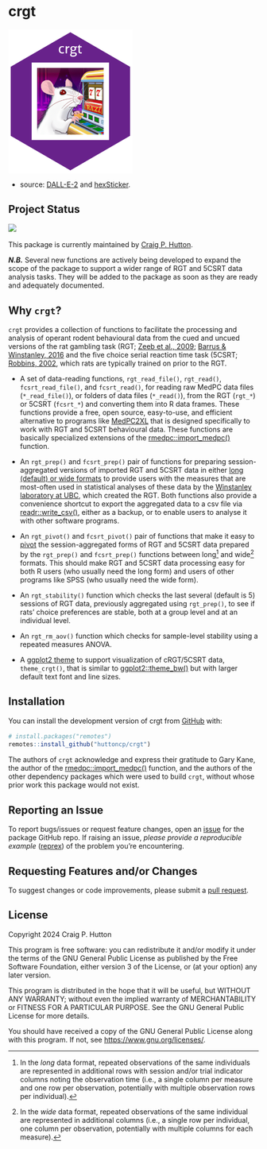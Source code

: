 
<!-- README.md is generated from README.Rmd. Please edit that file -->

# crgt

<img src="man/figures/crgt-hex.png" align="center" width="250px"/>

- source: [DALL-E-2](https://openai.com/dall-e-2) and
  [hexSticker](https://github.com/GuangchuangYu/hexSticker).

## Project Status

<!-- badges: start -->

![](https://img.shields.io/badge/Lifecycle-Experimental-339999)

<!-- badges: end -->

This package is currently maintained by [Craig P.
Hutton](https://craig.rbind.io/).

***N.B.*** Several new functions are actively being developed to expand
the scope of the package to support a wider range of RGT and 5CSRT data
analysis tasks. They will be added to the package as soon as they are
ready and adequately documented.

## Why `crgt`?

`crgt` provides a collection of functions to facilitate the processing
and analysis of operant rodent behavioural data from the cued and uncued
versions of the rat gambling task (RGT; [Zeeb et al.,
2009](https://www.nature.com/articles/npp200962); [Barrus & Winstanley,
2016](https://www.jneurosci.org/content/36/3/785) and the five choice
serial reaction time task (5CSRT; [Robbins,
2002](https://link.springer.com/article/10.1007/s00213-002-1154-7),
which rats are typically trained on prior to the RGT.

- A set of data-reading functions, `rgt_read_file()`, `rgt_read()`,
  `fcsrt_read_file()`, and `fcsrt_read()`, for reading raw MedPC data
  files (`*_read_file()`), or folders of data files (`*_read()`), from
  the RGT (`rgt_*`) or 5CSRT (`fcsrt_*`) and converting them into R data
  frames. These functions provide a free, open source, easy-to-use, and
  efficient alternative to programs like
  [MedPC2XL](https://med-associates.com/product/med-pc-to-excel-data-transfer-mpc2xl-utility)
  that is designed specifically to work with RGT and 5CSRT behavioural
  data. These functions are basically specialized extensions of the
  [rmedpc::import_medpc()](https://github.com/gkane26/rmedpc) function.

- An `rgt_prep()` and `fcsrt_prep()` pair of functions for preparing
  session-aggregated versions of imported RGT and 5CSRT data in either
  [long (default) or wide
  formats](https://tidyr.tidyverse.org/articles/pivot.html) to provide
  users with the measures that are most-often used in statistical
  analyses of these data by the [Winstanley laboratory at
  UBC](https://winstanleylab.psych.ubc.ca/), which created the RGT. Both
  functions also provide a convenience shortcut to export the aggregated
  data to a csv file via
  [readr::write_csv()](https://readr.tidyverse.org/reference/write_delim.html),
  either as a backup, or to enable users to analyse it with other
  software programs.

- An `rgt_pivot()` and `fcsrt_pivot()` pair of functions that make it
  easy to [pivot](https://tidyr.tidyverse.org/articles/pivot.html) the
  session-aggregated forms of RGT and 5CSRT data prepared by the
  `rgt_prep()` and `fcsrt_prep()` functions between long[^1] and
  wide[^2] formats. This should make RGT and 5CSRT data processing easy
  for both R users (who usually need the long form) and users of other
  programs like SPSS (who usually need the wide form).

- An `rgt_stability()` function which checks the last several (default
  is 5) sessions of RGT data, previously aggregated using `rgt_prep()`,
  to see if rats’ choice preferences are stable, both at a group level
  and at an individual level.

- An `rgt_rm_aov()` function which checks for sample-level stability
  using a repeated measures ANOVA.

- A [ggplot2
  theme](https://ggplot2.tidyverse.org/reference/index.html#themes) to
  support visualization of cRGT/5CSRT data, `theme_crgt()`, that is
  similar to
  [ggplot2::theme_bw()](https://ggplot2.tidyverse.org/reference/ggtheme.html)
  but with larger default text font and line sizes.

## Installation

You can install the development version of crgt from
[GitHub](https://github.com/) with:

``` r
# install.packages("remotes")
remotes::install_github("huttoncp/crgt")
```

The authors of `crgt` acknowledge and express their gratitude to Gary
Kane, the author of the
[rmedpc::import_medpc()](https://github.com/gkane26/rmedpc) function,
and the authors of the other dependency packages which were used to
build `crgt`, without whose prior work this package would not exist.

## Reporting an Issue

To report bugs/issues or request feature changes, open an
[issue](https://github.com/huttoncp/crgt/issues) for the package GitHub
repo. If raising an issue, *please provide a reproducible example*
([reprex](https://www.tidyverse.org/help/)) of the problem you’re
encountering.

## Requesting Features and/or Changes

To suggest changes or code improvements, please submit a [pull
request](https://github.com/huttoncp/crgt/pulls).

## License

Copyright 2024 Craig P. Hutton

This program is free software: you can redistribute it and/or modify it
under the terms of the GNU General Public License as published by the
Free Software Foundation, either version 3 of the License, or (at your
option) any later version.

This program is distributed in the hope that it will be useful, but
WITHOUT ANY WARRANTY; without even the implied warranty of
MERCHANTABILITY or FITNESS FOR A PARTICULAR PURPOSE. See the GNU General
Public License for more details.

You should have received a copy of the GNU General Public License along
with this program. If not, see <https://www.gnu.org/licenses/>.

[^1]: In the *long* data format, repeated observations of the same
    individuals are represented in additional rows with session and/or
    trial indicator columns noting the observation time (i.e., a single
    column per measure and one row per observation, potentially with
    multiple observation rows per individual).

[^2]: In the *wide* data format, repeated observations of the same
    individual are represented in additional columns (i.e., a single row
    per individual, one column per observation, potentially with
    multiple columns for each measure).
